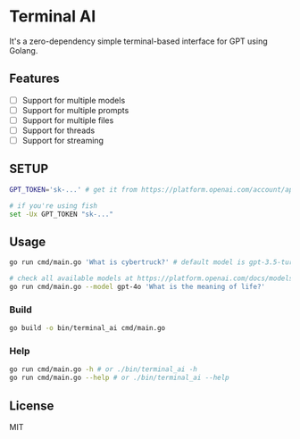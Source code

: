# Terminal AI

It's a zero-dependency simple terminal-based interface for GPT using Golang.

## Features

- [ ] Support for multiple models
- [ ] Support for multiple prompts
- [ ] Support for multiple files
- [ ] Support for threads
- [ ] Support for streaming

## SETUP
```sh
GPT_TOKEN='sk-...' # get it from https://platform.openai.com/account/api-keys

# if you're using fish
set -Ux GPT_TOKEN "sk-..."
```

## Usage

```bash
go run cmd/main.go 'What is cybertruck?' # default model is gpt-3.5-turbo

# check all available models at https://platform.openai.com/docs/models
go run cmd/main.go --model gpt-4o 'What is the meaning of life?'
```

### Build
```bash
go build -o bin/terminal_ai cmd/main.go
```

### Help
```bash
go run cmd/main.go -h # or ./bin/terminal_ai -h
go run cmd/main.go --help # or ./bin/terminal_ai --help
```

## License

MIT
